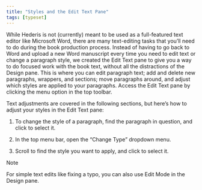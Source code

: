 ```yaml
---
title: "Styles and the Edit Text Pane"
tags: [typeset]
---
```

 
<html><body><section data-type="chapter" class="hsecchapter" data-hederis-type="hsecchapter" id="edit-text-mode" data-pi-attrs="id: edit-text-mode; data-tags: typeset;" role="doc-chapter" data-tags="typeset" data-author-name=" " data-book-title=" " title="Styles and the Edit Text Pane"><p class="hblkp" data-hederis-type="hblkp" id="pyr2MyRSe">While Hederis is not (currently) meant to be used as a full-featured text editor like Microsoft Word, there are many text-editing tasks that you&#8217;ll need to do during the book production process. Instead of having to go back to Word and upload a new Word manuscript every time you need to edit text or change a paragraph style, we created the Edit Text pane to give you a way to do focused work with the book text, without all the distractions of the Design pane. This is where you can edit paragraph text; add and delete new paragraphs, wrappers, and sections; move paragraphs around, and adjust which styles are applied to your paragraphs. Access the Edit Text pane by clicking the menu option in the top toolbar.</p><p class="hblkp" data-hederis-type="hblkp" id="pG5k9gOEI">Text adjustments are covered in the following sections, but here&#8217;s how to adjust your styles in the Edit Text pane:</p><ol class="hwprnumlist" data-hederis-type="hwprnumlist" id="pII3icrkR"><li class="hblkoli" data-hederis-type="hblkoli" id="liUSwIWo3e"><p class="hblkoli" data-hederis-type="hblklip" id="pqlMjKzMW">To change the style of a paragraph, find the paragraph in question, and click to select it.</p></li><li class="hblkoli" data-hederis-type="hblkoli" id="liQmqImAFN"><p class="hblkoli" data-hederis-type="hblklip" id="pIzpb1nQ4">In the top menu bar, open the &#8220;Change Type&#8221; dropdown menu.</p></li><li class="hblkoli" data-hederis-type="hblkoli" id="liGUTsCly3"><p class="hblkoli" data-hederis-type="hblklip" id="pbDTMdxmp">Scroll to find the style you want to apply, and click to select it.</p></li></ol><aside class="hwprbox box" data-hederis-type="hwprbox" id="pymGoGCCX" data-type="sidebar"><p class="hblktype" data-hederis-type="hblktype" id="prNQ6l5Gc">Note</p><p class="hblkp" data-hederis-type="hblkp" id="pUDEIaIPs">For simple text edits like fixing a typo, you can also use Edit Mode in the Design pane.</p></aside></section></body></html>
